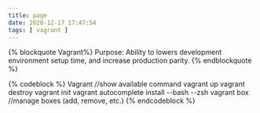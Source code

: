 ```yaml
---
title: page
date: 2020-12-17 17:47:54
tags: [ vagrant ]
---
```

{% blockquote Vagrant%}
Purpose: Ability to lowers development environment setup time, and increase production parity. 
{% endblockquote %}

{% codeblock %}
Vagrant //show available command
vagrant up
vagrant destroy
vagrant init
vagrant autocomplete install --bash --zsh
vagrant box  //manage boxes (add, remove, etc.)
{% endcodeblock %}

